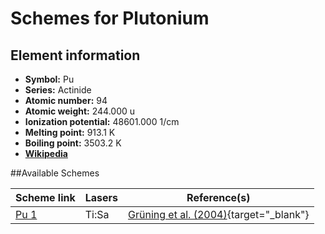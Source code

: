 # Schemes for Plutonium

## Element information

- **Symbol:** Pu
- **Series:** Actinide
- **Atomic number:** 94
- **Atomic weight:** 244.000 u
- **Ionization potential:** 48601.000 1/cm
- **Melting point:** 913.1 K
- **Boiling point:** 3503.2 K
- [**Wikipedia**](https://en.wikipedia.org/wiki/Plutonium)

##Available Schemes

|       Scheme link       | Lasers |                                     Reference(s)                                     |
| ----------------------- | ------ | ------------------------------------------------------------------------------------ |
| [Pu 1](../pu/pu-001.md) | Ti:Sa  | [Grüning et al. (2004)](https://doi.org/10.1016/j.ijms.2004.04.013){target="_blank"} |
